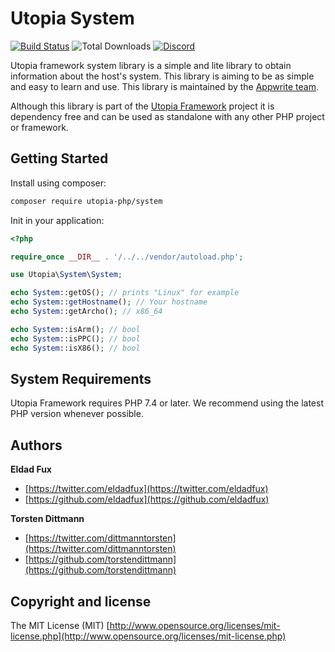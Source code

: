 # Utopia System

[![Build Status](https://travis-ci.org/utopia-php/system.svg?branch=main)](https://travis-ci.com/utopia-php/system)
![Total Downloads](https://img.shields.io/packagist/dt/utopia-php/system.svg)
[![Discord](https://img.shields.io/discord/564160730845151244?label=discord)](https://appwrite.io/discord)

Utopia framework system library is a simple and lite library to obtain information about the host's system. This library is aiming to be as simple and easy to learn and use. This library is maintained by the [Appwrite team](https://appwrite.io).

Although this library is part of the [Utopia Framework](https://github.com/utopia-php/framework) project it is dependency free and can be used as standalone with any other PHP project or framework.

## Getting Started

Install using composer:
```bash
composer require utopia-php/system
```

Init in your application:
```php
<?php

require_once __DIR__ . '/../../vendor/autoload.php';

use Utopia\System\System;

echo System::getOS(); // prints "Linux" for example
echo System::getHostname(); // Your hostname
echo System::getArcho(); // x86_64

echo System::isArm(); // bool
echo System::isPPC(); // bool
echo System::isX86(); // bool
```

## System Requirements

Utopia Framework requires PHP 7.4 or later. We recommend using the latest PHP version whenever possible.

## Authors

**Eldad Fux**

+ [https://twitter.com/eldadfux](https://twitter.com/eldadfux)
+ [https://github.com/eldadfux](https://github.com/eldadfux)

**Torsten Dittmann**

+ [https://twitter.com/dittmanntorsten](https://twitter.com/dittmanntorsten)
+ [https://github.com/torstendittmann](https://github.com/torstendittmann)

## Copyright and license

The MIT License (MIT) [http://www.opensource.org/licenses/mit-license.php](http://www.opensource.org/licenses/mit-license.php)

